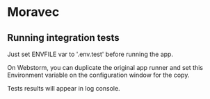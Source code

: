 # Moravec

## Running integration tests

Just set ENVFILE var to '.env.test' before running the app.

On Webstorm, you can duplicate the original app runner and set this Environment variable on the configuration window 
for the copy.

Tests results will appear in log console. 
